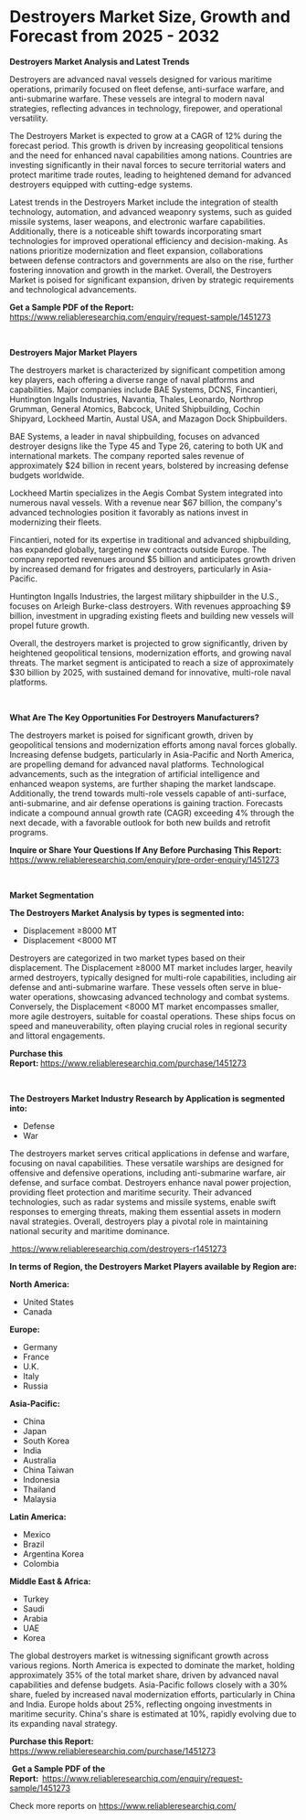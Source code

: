 <p><h1>Destroyers Market Size, Growth and Forecast from 2025 - 2032</h1></p><p><strong>Destroyers Market Analysis and Latest Trends</strong></p>
<p><p>Destroyers are advanced naval vessels designed for various maritime operations, primarily focused on fleet defense, anti-surface warfare, and anti-submarine warfare. These vessels are integral to modern naval strategies, reflecting advances in technology, firepower, and operational versatility.</p><p>The Destroyers Market is expected to grow at a CAGR of 12% during the forecast period. This growth is driven by increasing geopolitical tensions and the need for enhanced naval capabilities among nations. Countries are investing significantly in their naval forces to secure territorial waters and protect maritime trade routes, leading to heightened demand for advanced destroyers equipped with cutting-edge systems.</p><p>Latest trends in the Destroyers Market include the integration of stealth technology, automation, and advanced weaponry systems, such as guided missile systems, laser weapons, and electronic warfare capabilities. Additionally, there is a noticeable shift towards incorporating smart technologies for improved operational efficiency and decision-making. As nations prioritize modernization and fleet expansion, collaborations between defense contractors and governments are also on the rise, further fostering innovation and growth in the market. Overall, the Destroyers Market is poised for significant expansion, driven by strategic requirements and technological advancements.</p></p>
<p><strong>Get a Sample PDF of the Report:&nbsp;</strong> <a href="https://www.reliableresearchiq.com/enquiry/request-sample/1451273?utm_campaign=3130&utm_medium=2&utm_source=Github&utm_content=ia&utm_term=09042025&utm_id=destroyers">https://www.reliableresearchiq.com/enquiry/request-sample/1451273</a></p>
<p>&nbsp;</p>
<p><strong>Destroyers Major Market Players</strong></p>
<p><p>The destroyers market is characterized by significant competition among key players, each offering a diverse range of naval platforms and capabilities. Major companies include BAE Systems, DCNS, Fincantieri, Huntington Ingalls Industries, Navantia, Thales, Leonardo, Northrop Grumman, General Atomics, Babcock, United Shipbuilding, Cochin Shipyard, Lockheed Martin, Austal USA, and Mazagon Dock Shipbuilders.</p><p>BAE Systems, a leader in naval shipbuilding, focuses on advanced destroyer designs like the Type 45 and Type 26, catering to both UK and international markets. The company reported sales revenue of approximately $24 billion in recent years, bolstered by increasing defense budgets worldwide.</p><p>Lockheed Martin specializes in the Aegis Combat System integrated into numerous naval vessels. With a revenue near $67 billion, the company's advanced technologies position it favorably as nations invest in modernizing their fleets.</p><p>Fincantieri, noted for its expertise in traditional and advanced shipbuilding, has expanded globally, targeting new contracts outside Europe. The company reported revenues around $5 billion and anticipates growth driven by increased demand for frigates and destroyers, particularly in Asia-Pacific.</p><p>Huntington Ingalls Industries, the largest military shipbuilder in the U.S., focuses on Arleigh Burke-class destroyers. With revenues approaching $9 billion, investment in upgrading existing fleets and building new vessels will propel future growth.</p><p>Overall, the destroyers market is projected to grow significantly, driven by heightened geopolitical tensions, modernization efforts, and growing naval threats. The market segment is anticipated to reach a size of approximately $30 billion by 2025, with sustained demand for innovative, multi-role naval platforms.</p></p>
<p>&nbsp;</p>
<p><strong>What Are The Key Opportunities For Destroyers Manufacturers?</strong></p>
<p><p>The destroyers market is poised for significant growth, driven by geopolitical tensions and modernization efforts among naval forces globally. Increasing defense budgets, particularly in Asia-Pacific and North America, are propelling demand for advanced naval platforms. Technological advancements, such as the integration of artificial intelligence and enhanced weapon systems, are further shaping the market landscape. Additionally, the trend towards multi-role vessels capable of anti-surface, anti-submarine, and air defense operations is gaining traction. Forecasts indicate a compound annual growth rate (CAGR) exceeding 4% through the next decade, with a favorable outlook for both new builds and retrofit programs.</p></p>
<p><strong>Inquire or Share Your Questions If Any Before Purchasing This Report:</strong> <a href="https://www.reliableresearchiq.com/enquiry/pre-order-enquiry/1451273?utm_campaign=3130&utm_medium=2&utm_source=Github&utm_content=ia&utm_term=09042025&utm_id=destroyers">https://www.reliableresearchiq.com/enquiry/pre-order-enquiry/1451273</a></p>
<p>&nbsp;</p>
<p><strong>Market Segmentation</strong></p>
<p><strong>The Destroyers Market Analysis by types is segmented into:</strong></p>
<p><ul><li>Displacement ≥8000 MT</li><li>Displacement <8000 MT</li></ul></p>
<p><p>Destroyers are categorized in two market types based on their displacement. The Displacement ≥8000 MT market includes larger, heavily armed destroyers, typically designed for multi-role capabilities, including air defense and anti-submarine warfare. These vessels often serve in blue-water operations, showcasing advanced technology and combat systems. Conversely, the Displacement <8000 MT market encompasses smaller, more agile destroyers, suitable for coastal operations. These ships focus on speed and maneuverability, often playing crucial roles in regional security and littoral engagements.</p></p>
<p><strong>Purchase this Report:&nbsp;</strong><a href="https://www.reliableresearchiq.com/purchase/1451273?utm_campaign=3130&utm_medium=2&utm_source=Github&utm_content=ia&utm_term=09042025&utm_id=destroyers">https://www.reliableresearchiq.com/purchase/1451273</a></p>
<p>&nbsp;</p>
<p><strong>The Destroyers Market Industry Research by Application is segmented into:</strong></p>
<p><ul><li>Defense</li><li>War</li></ul></p>
<p><p>The destroyers market serves critical applications in defense and warfare, focusing on naval capabilities. These versatile warships are designed for offensive and defensive operations, including anti-submarine warfare, air defense, and surface combat. Destroyers enhance naval power projection, providing fleet protection and maritime security. Their advanced technologies, such as radar systems and missile systems, enable swift responses to emerging threats, making them essential assets in modern naval strategies. Overall, destroyers play a pivotal role in maintaining national security and maritime dominance.</p></p>
<p><a href="https://www.reliableresearchiq.com/destroyers-r1451273?utm_campaign=3130&utm_medium=2&utm_source=Github&utm_content=ia&utm_term=09042025&utm_id=destroyers">&nbsp;https://www.reliableresearchiq.com/destroyers-r1451273</a></p>
<p><strong>In terms of Region, the Destroyers Market Players available by Region are:</strong></p>
<p>
    <p> <strong> North America: </strong>
        <ul>
            <li>United States</li>
            <li>Canada</li>
        </ul>
        </p> 
    <p> <strong> Europe: </strong>
        <ul>
            <li>Germany</li>
            <li>France</li>
            <li>U.K.</li>
            <li>Italy</li>
            <li>Russia</li>
        </ul>
        </p> 
    <p> <strong> Asia-Pacific: </strong>
        <ul>
            <li>China</li>
            <li>Japan</li>
            <li>South Korea</li>
            <li>India</li>
            <li>Australia</li>
            <li>China Taiwan</li>
            <li>Indonesia</li>
            <li>Thailand</li>
            <li>Malaysia</li>
        </ul>
        </p> 
    <p> <strong> Latin America: </strong>
        <ul>
            <li>Mexico</li>
            <li>Brazil</li>
            <li>Argentina Korea</li>
            <li>Colombia</li>
        </ul>
        </p> 
    <p> <strong> Middle East & Africa: </strong>
        <ul>
            <li>Turkey</li>
            <li>Saudi</li>
            <li>Arabia</li>
            <li>UAE</li>
            <li>Korea</li>
        </ul>
    </p>
    </p>
<p><p>The global destroyers market is witnessing significant growth across various regions. North America is expected to dominate the market, holding approximately 35% of the total market share, driven by advanced naval capabilities and defense budgets. Asia-Pacific follows closely with a 30% share, fueled by increased naval modernization efforts, particularly in China and India. Europe holds about 25%, reflecting ongoing investments in maritime security. China's share is estimated at 10%, rapidly evolving due to its expanding naval strategy.</p></p>
<p><strong>Purchase this Report: </strong><a href="https://www.reliableresearchiq.com/purchase/1451273?utm_campaign=3130&utm_medium=2&utm_source=Github&utm_content=ia&utm_term=09042025&utm_id=destroyers">https://www.reliableresearchiq.com/purchase/1451273</a></p>
<p>&nbsp;<strong>Get a Sample PDF of the Report:&nbsp;&nbsp;</strong><a href="https://www.reliableresearchiq.com/enquiry/request-sample/1451273?utm_campaign=3130&utm_medium=2&utm_source=Github&utm_content=ia&utm_term=09042025&utm_id=destroyers">https://www.reliableresearchiq.com/enquiry/request-sample/1451273</a></p>
<p><strong></strong></p>
<p>Check more reports on <a href="https://www.reliableresearchiq.com/?utm_campaign=3130&utm_medium=2&utm_source=Github&utm_content=ia&utm_term=09042025&utm_id=destroyers">https://www.reliableresearchiq.com/</a></p>